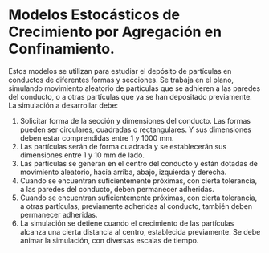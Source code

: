 # Modelos Estocásticos de Crecimiento por Agregación en Confinamiento.

Estos modelos se utilizan para estudiar el depósito de partículas en conductos de diferentes formas y secciones. Se trabaja en el plano, simulando movimiento aleatorio de partículas que se adhieren a las paredes del conducto, o a otras partículas que ya se han depositado previamente.
La simulación a desarrollar debe:

1) Solicitar forma de la sección y dimensiones del conducto. Las formas pueden ser circulares, cuadradas o rectangulares. Y sus dimensiones deben estar comprendidas entre 1 y 1000 mm.
2) Las partículas serán de forma cuadrada y se establecerán sus dimensiones entre 1 y 10 mm de lado.
3) Las partículas se generan en el centro del conducto y están dotadas de movimiento aleatorio, hacia arriba, abajo, izquierda y derecha.
4) Cuando se encuentran suficientemente próximas, con cierta tolerancia, a las paredes del conducto, deben permanecer adheridas.
5) Cuando se encuentran suficientemente próximas, con cierta tolerancia, a otras partículas, previamente adheridas al conducto, también deben permanecer adheridas.
6) La simulación se detiene cuando el crecimiento de las partículas alcanza una cierta distancia al centro, establecida previamente.
Se debe animar la simulación, con diversas escalas de tiempo.
